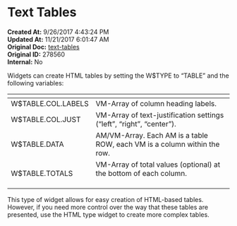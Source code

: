# Text Tables

<PageHeader />

**Created At:** 9/26/2017 4:43:24 PM  
**Updated At:** 11/21/2017 6:01:47 AM  
**Original Doc:** [text-tables](https://docs.zumasys.com/36577-mv-dashboard/text-tables)  
**Original ID:** 278560  
**Internal:** No  


Widgets can create HTML tables by setting the W$TYPE to “TABLE” and the following variables:


| <!----> | <!----> |
| --- | --- |
| W$TABLE.COL.LABELS<br> | VM-Array of column heading labels.<br> |
| W$TABLE.COL.JUST<br> | VM-Array of text-justification settings (“left”, “right”, “center”).<br> |
| W$TABLE.DATA<br> | AM/VM-Array. Each AM is a table ROW, each VM is a column within the row.<br> |
| W$TABLE.TOTALS<br> | VM-Array of total values (optional) at the bottom of each column. <br><br> |


This type of widget allows for easy creation of HTML-based tables. However, if you need more control over the way that these tables are presented, use the HTML type widget to create more complex tables.

